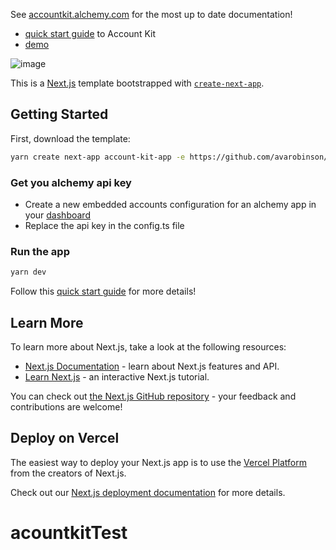 See [accountkit.alchemy.com](https://accountkit.alchemy.com/) for the most up to date documentation!

- [quick start guide](https://accountkit.alchemy.com/react/quickstart) to Account Kit
- [demo](https://demo.alchemy.com/)

![image](https://github.com/user-attachments/assets/b7a820e7-1927-4bee-8eaa-52ca4af0f87a)

This is a [Next.js](https://nextjs.org/) template bootstrapped with [`create-next-app`](https://github.com/vercel/next.js/tree/canary/packages/create-next-app).

## Getting Started

First, download the template:

```bash
yarn create next-app account-kit-app -e https://github.com/avarobinson/account-kit-quickstart
```

### Get you alchemy api key

- Create a new embedded accounts configuration for an alchemy app in your [dashboard](https://dashboard.alchemy.com/accounts)
- Replace the api key in the config.ts file

### Run the app

```bash
yarn dev
```

Follow this [quick start guide](https://accountkit.alchemy.com/) for more details!

## Learn More

To learn more about Next.js, take a look at the following resources:

- [Next.js Documentation](https://nextjs.org/docs) - learn about Next.js features and API.
- [Learn Next.js](https://nextjs.org/learn) - an interactive Next.js tutorial.

You can check out [the Next.js GitHub repository](https://github.com/vercel/next.js/) - your feedback and contributions are welcome!

## Deploy on Vercel

The easiest way to deploy your Next.js app is to use the [Vercel Platform](https://vercel.com/new?utm_medium=default-template&filter=next.js&utm_source=create-next-app&utm_campaign=create-next-app-readme) from the creators of Next.js.

Check out our [Next.js deployment documentation](https://nextjs.org/docs/deployment) for more details.
# acountkitTest
